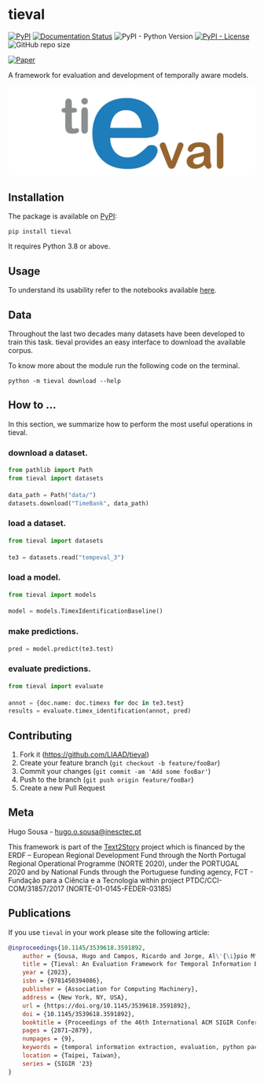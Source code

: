 # tieval

[![PyPI](https://img.shields.io/pypi/v/tieval)](https://pypi.org/project/tieval/)
[![Documentation Status](https://readthedocs.org/projects/tieval/badge/?version=latest)](https://tieval.readthedocs.io/en/latest/?badge=latest)
![PyPI - Python Version](https://img.shields.io/pypi/pyversions/tieval)
[![PyPI - License](https://img.shields.io/pypi/l/tieval)](LICENSE)
![GitHub repo size](https://img.shields.io/github/repo-size/LIAAD/tieval)

[![Paper](https://img.shields.io/badge/-paper-9cf)](https://dl.acm.org/doi/abs/10.1145/3539618.3591892)

A framework for evaluation and development of temporally aware models.

![](imgs/tieval.png)

## Installation

The package is available on [PyPI](https://pypi.org/project/tieval/):

```shell
pip install tieval
```

It requires Python 3.8 or above.

## Usage

To understand its usability refer to the notebooks available [here]().

## Data

Throughout the last two decades many datasets have been developed to train this task.
tieval provides an easy interface to download the available corpus.

To know more about the module run the following code on the terminal.

```shell
python -m tieval download --help
```

## How to ...

In this section, we summarize how to perform the most useful operations in tieval.

### download a dataset.

```python
from pathlib import Path
from tieval import datasets

data_path = Path("data/")
datasets.download("TimeBank", data_path)
```

### load a dataset.

```python
from tieval import datasets

te3 = datasets.read("tempeval_3")
```

### load a model.

```python
from tieval import models

model = models.TimexIdentificationBaseline()
```

### make predictions.

```python
pred = model.predict(te3.test)
```

### evaluate predictions.

```python
from tieval import evaluate

annot = {doc.name: doc.timexs for doc in te3.test}
results = evaluate.timex_identification(annot, pred)
```

## Contributing

1. Fork it (https://github.com/LIAAD/tieval)
2. Create your feature branch (`git checkout -b feature/fooBar`)
3. Commit your changes (`git commit -am 'Add some fooBar'`)
4. Push to the branch (`git push origin feature/fooBar`)
5. Create a new Pull Request

## Meta

Hugo Sousa - hugo.o.sousa@inesctec.pt

This framework is part of the [Text2Story](https://text2story.inesctec.pt/) project which is financed by the ERDF –
European Regional Development Fund through the North Portugal Regional Operational Programme (NORTE 2020), under the
PORTUGAL 2020 and by National Funds through the Portuguese funding agency, FCT - Fundação para a Ciência e a Tecnologia
within project PTDC/CCI-COM/31857/2017 (NORTE-01-0145-FEDER-03185) 

## Publications

If you use `tieval` in your work please site the following article:


```bibtex
@inproceedings{10.1145/3539618.3591892,
    author = {Sousa, Hugo and Campos, Ricardo and Jorge, Al\'{\i}pio M\'{a}rio},
    title = {Tieval: An Evaluation Framework for Temporal Information Extraction Systems},
    year = {2023},
    isbn = {9781450394086},
    publisher = {Association for Computing Machinery},
    address = {New York, NY, USA},
    url = {https://doi.org/10.1145/3539618.3591892},
    doi = {10.1145/3539618.3591892},
    booktitle = {Proceedings of the 46th International ACM SIGIR Conference on Research and Development in Information Retrieval},
    pages = {2871–2879},
    numpages = {9},
    keywords = {temporal information extraction, evaluation, python package},
    location = {Taipei, Taiwan},
    series = {SIGIR '23}
}
```
